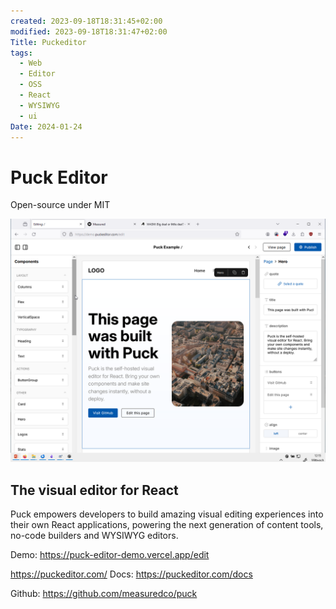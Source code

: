 ```yaml
---
created: 2023-09-18T18:31:45+02:00
modified: 2023-09-18T18:31:47+02:00
Title: Puckeditor
tags:
  - Web
  - Editor
  - OSS
  - React
  - WYSIWYG
  - ui
Date: 2024-01-24
---
```


# Puck Editor

Open-source under MIT

![](../_asset/Pasted%20image%2020240124121523.png)
## The visual editor for React

Puck empowers developers to build amazing visual editing experiences into their own React applications, powering the next generation of content tools, no-code builders and WYSIWYG editors.


Demo: https://puck-editor-demo.vercel.app/edit

https://puckeditor.com/
Docs: https://puckeditor.com/docs

Github: https://github.com/measuredco/puck
